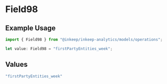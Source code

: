 # Field98

## Example Usage

```typescript
import { Field98 } from "@inkeep/inkeep-analytics/models/operations";

let value: Field98 = "firstPartyEntities_week";
```

## Values

```typescript
"firstPartyEntities_week"
```